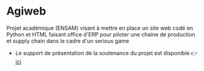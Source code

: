 # Agiweb

Projet académique (ENSAM) visant à mettre en place un site web codé en Python et HTML faisant office d'ERP pour piloter une chaine de production et supply chain dans le cadre d'un serious game

- Le support de présentation de la soutenance du projet est disponible :point_right: [ici](Livrable_AgiWeb.pdf)
